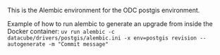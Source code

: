 This is the Alembic environment for the ODC postgis environment.

Example of how to run alembic to generate an upgrade from inside the Docker container:
`uv run alembic -c datacube/drivers/postgis/alembic.ini -x env=postgis revision --autogenerate -m "Commit message"`
